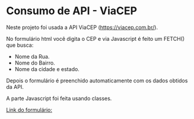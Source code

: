 # Consumo de API - ViaCEP

Neste projeto foi usada a API ViaCEP (https://viacep.com.br/).

No formulário html você digita o CEP e via Javascript é feito um FETCH() que busca:

- Nome da Rua.
- Nome do Bairro.
- Nome da cidade e estado.

Depois o formulário é preenchido automaticamente com os dados obtidos da API.

A parte Javascript foi feita usando classes.

[Link do formulário:](https://ducabelo.github.io/consumo-de-api-viacep/)
